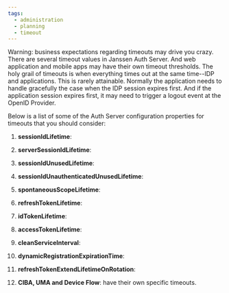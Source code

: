 ```yaml
---
tags:
  - administration
  - planning
  - timeout
---
```


Warning: business expectations regarding timeouts may drive you crazy. There
are several timeout values in Janssen Auth Server. And web application and
mobile apps may have their own timeout thresholds. The holy grail of timeouts
is when everything times out at the same time--IDP and applications. This
is rarely attainable. Normally the application needs to handle gracefully the
case when the IDP session expires first. And if the application session expires
first, it may need to trigger a logout event at the OpenID Provider.

Below is a list of some of the Auth Server configuration properties for timeouts
that you should consider:

1. **sessionIdLifetime**:

1. **serverSessionIdLifetime**:

1. **sessionIdUnusedLifetime**:

1. **sessionIdUnauthenticatedUnusedLifetime**:

1. **spontaneousScopeLifetime**:

1. **refreshTokenLifetime**:

1. **idTokenLifetime**:

1. **accessTokenLifetime**:

1. **cleanServiceInterval**:

1. **dynamicRegistrationExpirationTime**:

1. **refreshTokenExtendLifetimeOnRotation**:

1. **CIBA, UMA and Device Flow**: have their own specific timeouts.
